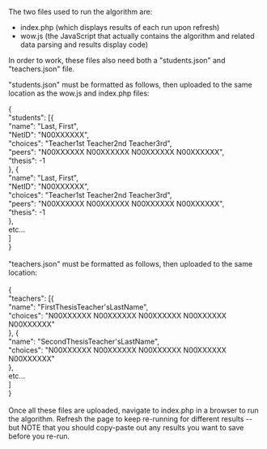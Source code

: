 The two files used to run the algorithm are:

- index.php (which displays results of each run upon refresh)
- wow.js (the JavaScript that actually contains the algorithm and related data parsing and results display code)

In order to work, these files also need both a "students.json" and "teachers.json" file.

"students.json" must be formatted as follows, then uploaded to the same location as the wow.js and index.php files:

{<br />
	"students": [{<br />
		"name": "Last, First",<br />
		"NetID": "N00XXXXXX",<br />
		"choices": "Teacher1st Teacher2nd Teacher3rd",<br />
		"peers": "N00XXXXXX N00XXXXXX N00XXXXXX N00XXXXXX",<br />
		"thesis": -1<br />
	}, {<br />
		"name": "Last, First",<br />
		"NetID": "N00XXXXXX",<br />
		"choices": "Teacher1st Teacher2nd Teacher3rd",<br />
		"peers": "N00XXXXXX N00XXXXXX N00XXXXXX N00XXXXXX",<br />
		"thesis": -1<br />
	}, <br />
		 etc...<br />
	]<br />
}<br />
<br />
"teachers.json" must be formatted as follows, then uploaded to the same location:<br />
<br />
{<br />
	"teachers": [{<br />
		"name": "FirstThesisTeacher'sLastName",<br />
		"choices": "N00XXXXXX N00XXXXXX N00XXXXXX N00XXXXXX N00XXXXXX"<br />
	}, {<br />
		"name": "SecondThesisTeacher'sLastName",<br />
		"choices": "N00XXXXXX N00XXXXXX N00XXXXXX N00XXXXXX N00XXXXXX"<br />
	}, <br />
		etc...<br />
	]<br />
}<br />
<br />
Once all these files are uploaded, navigate to index.php in a browser to run the algorithm. Refresh the page to keep re-running for different results -- but NOTE that you should copy-paste out any results you want to save before you re-run.
	

